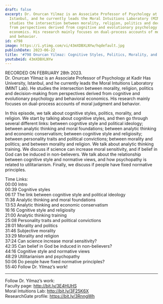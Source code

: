 ```yaml
---
draft: false
excerpt: Dr. Onurcan Yilmaz is an Associate Professor of Psychology at Kadir Has University,
  Istanbul, and he currently leads the Moral Intuitions Laboratory (MINT Lab). He
  studies the intersection between morality, religion, politics and decision-making
  from perspectives derived from cognitive and evolutionary psychology and behavioral
  economics. His research mainly focuses on dual-process accounts of moral judgment
  and behavior.
id: e798
image: https://i.ytimg.com/vi/43mXDBXLNYw/hqdefault.jpg
publishDate: 2023-06-22
title: '#798 Onurcan Yilmaz: Cognitive Styles, Politics, Morality, and Religion'
youtubeid: 43mXDBXLNYw
---
```

RECORDED ON FEBRUARY 28th 2023.  
Dr. Onurcan Yilmaz is an Associate Professor of Psychology at Kadir Has University, Istanbul, and he currently leads the Moral Intuitions Laboratory (MINT Lab). He studies the intersection between morality, religion, politics and decision-making from perspectives derived from cognitive and evolutionary psychology and behavioral economics. His research mainly focuses on dual-process accounts of moral judgment and behavior.

In this episode, we talk about cognitive styles, politics, morality, and religion. We start by talking about cognitive styles, and then go through several different links: between cognitive style and political ideology; between analytic thinking and moral foundations; between analytic thinking and economic conservatism; between cognitive style and religiosity; between personality traits and political convictions; between morality and politics; and between morality and religion. We talk about analytic thinking training. We discuss if science can increase moral sensitivity, and if belief in God can be induced in non-believers. We talk about the relationship between cognitive style and normative views, and how psychopathy is related to utilitarianism. Finally, we discuss if people have fixed normative principles.

Time Links:  
00:00 Intro  
00:39  Cognitive styles  
06:17  The link between cognitive style and political ideology  
11:38  Analytic thinking and moral foundations  
13:53  Analytic thinking and economic conservatism  
16:16  Cognitive style and religiosity  
21:00  Analytic thinking training  
25:08  Personality traits and political convictions  
28:01  Morality and politics  
31:46  Subjective morality  
33:29  Morality and religion  
37:24  Can science increase moral sensitivity?  
42:35  Can belief in God be induced in non-believers?  
44:16  Cognitive style and normative views  
48:29  Utilitarianism and psychopathy  
50:06  Do people have fixed normative principles?  
55:40  Follow Dr. Yilmaz’s work!

---

Follow Dr. Yilmaz’s work:  
Faculty page: http://bit.ly/3E4HUHS  
Moral Intuitions Lab: http://bit.ly/3F25K6X  
ResearchGate profile: https://bit.ly/3RnngWh
